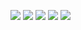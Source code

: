 ![](https://game.gtimg.cn/images/lol/universe/v1/assets/bltee76bb6c3c44ff63-SG_StarCrossed_Comic_Cover_RGB_opt.jpg)
![](https://game.gtimg.cn/images/lol/universe/v1/assets/blt042fbc6111b5fb58-nilah-color-splash.jpg)
![](https://game.gtimg.cn/images/lol/universe/v1/assets/bltfd074e5343950830-tf-graves-pride-banner.jpg)
![](https://game.gtimg.cn/images/lol/universe/v1/assets/blt21af187a9f7b134f-belveth-color-splash.jpg)
![](https://game.gtimg.cn/images/lol/universe/v1/assets/blt9dd29e9ed2ff002e-eyes-and-embers-splash.jpg)
